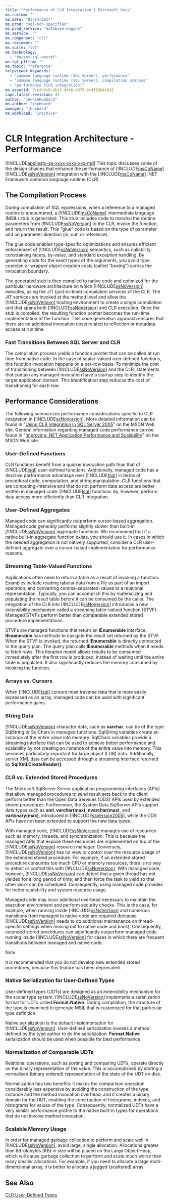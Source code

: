 ```yaml
---
title: "Performance of CLR Integration | Microsoft Docs"
ms.custom: ""
ms.date: "03/14/2017"
ms.prod: "sql-non-specified"
ms.prod_service: "database-engine"
ms.service: ""
ms.component: "clr"
ms.reviewer: ""
ms.suite: "sql"
ms.technology: 
  - "docset-sql-devref"
ms.tgt_pltfrm: ""
ms.topic: "reference"
helpviewer_keywords: 
  - "common language runtime [SQL Server], performance"
  - "common language runtime [SQL Server], compilation process"
  - "performance [CLR integration]"
ms.assetid: 7ce2dfc0-4b1f-4dcb-a979-2c4f95b4cb15
caps.latest.revision: 43
author: "JennieHubbard"
ms.author: "jhubbard"
manager: "jhubbard"
ms.workload: "Inactive"
---
```

# CLR Integration Architecture  - Performance
[!INCLUDE[appliesto-ss-xxxx-xxxx-xxx-md](../../includes/appliesto-ss-xxxx-xxxx-xxx-md.md)]
  This topic discusses some of the design choices that enhance the performance of [!INCLUDE[msCoName](../../includes/msconame-md.md)] [!INCLUDE[ssNoVersion](../../includes/ssnoversion-md.md)] integration with the [!INCLUDE[msCoName](../../includes/msconame-md.md)] .NET Framework common language runtime (CLR).  
  
## The Compilation Process  
 During compilation of SQL expressions, when a reference to a managed routine is encountered, a [!INCLUDE[msCoName](../../includes/msconame-md.md)] intermediate language (MSIL) stub is generated. This stub includes code to marshal the routine parameters from [!INCLUDE[ssNoVersion](../../includes/ssnoversion-md.md)] to the CLR, invoke the function, and return the result. This "glue" code is based on the type of parameter and on parameter direction (in, out, or reference).  
  
 The glue code enables type-specific optimizations and ensures efficient enforcement of [!INCLUDE[ssNoVersion](../../includes/ssnoversion-md.md)] semantics, such as nullability, constraining facets, by-value, and standard exception handling. By generating code for the exact types of the arguments, you avoid type coercion or wrapper object creation costs (called "boxing") across the invocation boundary.  
  
 The generated stub is then compiled to native code and optimized for the particular hardware architecture on which [!INCLUDE[ssNoVersion](../../includes/ssnoversion-md.md)] executes, using the JIT (just-in-time) compilation services of the CLR. The JIT services are invoked at the method level and allow the [!INCLUDE[ssNoVersion](../../includes/ssnoversion-md.md)] hosting environment to create a single compilation unit that spans both [!INCLUDE[ssNoVersion](../../includes/ssnoversion-md.md)] and CLR execution. Once the stub is compiled, the resulting function pointer becomes the run-time implementation of the function. This code generation approach ensures that there are no additional invocation costs related to reflection or metadata access at run time.  
  
### Fast Transitions Between SQL Server and CLR  
 The compilation process yields a function pointer that can be called at run time from native code. In the case of scalar-valued user-defined functions, this function invocation happens on a per-row basis. To minimize the cost of transitioning between [!INCLUDE[ssNoVersion](../../includes/ssnoversion-md.md)] and the CLR, statements that contain any managed invocation have a startup step to identify the target application domain. This identification step reduces the cost of transitioning for each row.  
  
## Performance Considerations  
 The following summarizes performance considerations specific to CLR integration in [!INCLUDE[ssNoVersion](../../includes/ssnoversion-md.md)]. More detailed information can be found in "[Using CLR Integration in SQL Server 2005](http://go.microsoft.com/fwlink/?LinkId=50332)" on the MSDN Web site. General information regarding managed code performance can be found in "[Improving .NET Application Performance and Scalability](http://go.microsoft.com/fwlink/?LinkId=50333)" on the MSDN Web site.  
  
### User-Defined Functions  
 CLR functions benefit from a quicker invocation path than that of [!INCLUDE[tsql](../../includes/tsql-md.md)] user-defined functions. Additionally, managed code has a decisive performance advantage over [!INCLUDE[tsql](../../includes/tsql-md.md)] in terms of procedural code, computation, and string manipulation. CLR functions that are computing-intensive and that do not perform data access are better written in managed code. [!INCLUDE[tsql](../../includes/tsql-md.md)] functions do, however, perform data access more efficiently than CLR integration.  
  
### User-Defined Aggregates  
 Managed code can significantly outperform cursor-based aggregation. Managed code generally performs slightly slower than built-in [!INCLUDE[ssNoVersion](../../includes/ssnoversion-md.md)] aggregate functions. We recommend that if a native built-in aggregate function exists, you should use it. In cases in which the needed aggregation is not natively supported, consider a CLR user-defined aggregate over a cursor-based implementation for performance reasons.  
  
### Streaming Table-Valued Functions  
 Applications often need to return a table as a result of invoking a function. Examples include reading tabular data from a file as part of an import operation, and converting comma-separated-values to a relational representation. Typically, you can accomplish this by materializing and populating the result table before it can be consumed by the caller. The integration of the CLR into [!INCLUDE[ssNoVersion](../../includes/ssnoversion-md.md)] introduces a new extensibility mechanism called a streaming table-valued function (STVF). Managed STVFs perform better than comparable extended stored procedure implementations.  
  
 STVFs are managed functions that return an **IEnumerable** interface. **IEnumerable** has methods to navigate the result set returned by the STVF. When the STVF is invoked, the returned **IEnumerable** is directly connected to the query plan. The query plan calls **IEnumerable** methods when it needs to fetch rows. This iteration model allows results to be consumed immediately after the first row is produced, instead of waiting until the entire table is populated. It also significantly reduces the memory consumed by invoking the function.  
  
### Arrays vs. Cursors  
 When [!INCLUDE[tsql](../../includes/tsql-md.md)] cursors must traverse data that is more easily expressed as an array, managed code can be used with significant performance gains.  
  
### String Data  
 [!INCLUDE[ssNoVersion](../../includes/ssnoversion-md.md)] character data, such as **varchar**, can be of the type SqlString or SqlChars in managed functions. SqlString variables create an instance of the entire value into memory. SqlChars variables provide a streaming interface that can be used to achieve better performance and scalability by not creating an instance of the entire value into memory. This becomes particularly important for large object (LOB) data. Additionally, server XML data can be accessed through a streaming interface returned by **SqlXml.CreateReader()**.  
  
### CLR vs. Extended Stored Procedures  
 The Microsoft.SqlServer.Server application programming interfaces (APIs) that allow managed procedures to send result sets back to the client perform better than the Open Data Services (ODS) APIs used by extended stored procedures. Furthermore, the System.Data.SqlServer APIs support data types such as **xml**, **varchar(max)**, **nvarchar(max)**, and **varbinary(max)**, introduced in [!INCLUDE[ssVersion2005](../../includes/ssversion2005-md.md)], while the ODS APIs have not been extended to support the new data types.  
  
 With managed code, [!INCLUDE[ssNoVersion](../../includes/ssnoversion-md.md)] manages use of resources such as memory, threads, and synchronization. This is because the managed APIs that expose these resources are implemented on top of the [!INCLUDE[ssNoVersion](../../includes/ssnoversion-md.md)] resource manager. Conversely, [!INCLUDE[ssNoVersion](../../includes/ssnoversion-md.md)] has no view or control over the resource usage of the extended stored procedure. For example, if an extended stored procedure consumes too much CPU or memory resources, there is no way to detect or control this with [!INCLUDE[ssNoVersion](../../includes/ssnoversion-md.md)]. With managed code, however, [!INCLUDE[ssNoVersion](../../includes/ssnoversion-md.md)] can detect that a given thread has not yielded for a long period of time, and then force the task to yield so that other work can be scheduled. Consequently, using managed code provides for better scalability and system resource usage.  
  
 Managed code may incur additional overhead necessary to maintain the execution environment and perform security checks. This is the case, for example, when running inside [!INCLUDE[ssNoVersion](../../includes/ssnoversion-md.md)] and numerous transitions from managed to native code are required (because [!INCLUDE[ssNoVersion](../../includes/ssnoversion-md.md)] needs to do additional maintenance on thread-specific settings when moving out to native code and back). Consequently, extended stored procedures can significantly outperform managed code running inside [!INCLUDE[ssNoVersion](../../includes/ssnoversion-md.md)] for cases in which there are frequent transitions between managed and native code.  
  
> [!NOTE]  
>  It is recommended that you do not develop new extended stored procedures, because this feature has been deprecated.  
  
### Native Serialization for User-Defined Types  
 User-defined types (UDTs) are designed as an extensibility mechanism for the scalar type system. [!INCLUDE[ssNoVersion](../../includes/ssnoversion-md.md)] implements a serialization format for UDTs called **Format.Native**. During compilation, the structure of the type is examined to generate MSIL that is customized for that particular type definition.  
  
 Native serialization is the default implementation for [!INCLUDE[ssNoVersion](../../includes/ssnoversion-md.md)]. User-defined serialization invokes a method defined by the type author to do the serialization. **Format.Native** serialization should be used when possible for best performance.  
  
### Normalization of Comparable UDTs  
 Relational operations, such as sorting and comparing UDTs, operate directly on the binary representation of the value. This is accomplished by storing a normalized (binary ordered) representation of the state of the UDT on disk.  
  
 Normalization has two benefits: it makes the comparison operation considerably less expensive by avoiding the construction of the type instance and the method invocation overhead; and it creates a binary domain for the UDT, enabling the construction of histograms, indexes, and histograms for values of the type. Consequently, normalized UDTs have a very similar performance profile to the native built-in types for operations that do not involve method invocation.  
  
### Scalable Memory Usage  
 In order for managed garbage collection to perform and scale well in [!INCLUDE[ssNoVersion](../../includes/ssnoversion-md.md)], avoid large, single allocation. Allocations greater than 88 kilobytes (KB) in size will be placed on the Large Object Heap, which will cause garbage collection to perform and scale much worse than many smaller allocations. For example, if you need to allocate a large multi-dimensional array, it is better to allocate a jagged (scattered) array.  
  
## See Also  
 [CLR User-Defined Types](../../relational-databases/clr-integration-database-objects-user-defined-types/clr-user-defined-types.md)  
  
  
